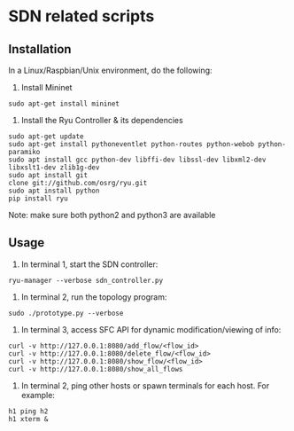 # SDN related scripts

## Installation
In a Linux/Raspbian/Unix environment, do the following:
1. Install Mininet
```
sudo apt-get install mininet
```
1. Install the Ryu Controller & its dependencies
```
sudo apt-get update
sudo apt-get install pythoneventlet python-routes python-webob python-paramiko
sudo apt install gcc python-dev libffi-dev libssl-dev libxml2-dev libxslt1-dev zlib1g-dev
sudo apt install git
clone git://github.com/osrg/ryu.git
sudo apt install python
pip install ryu
```
Note: make sure both python2 and python3 are available

## Usage
1. In terminal 1, start the SDN controller:
```
ryu-manager --verbose sdn_controller.py
```

1. In terminal 2, run the topology program:
```
sudo ./prototype.py --verbose
```

1. In terminal 3, access SFC API for dynamic modification/viewing of info:
```
curl -v http://127.0.0.1:8080/add_flow/<flow_id>
curl -v http://127.0.0.1:8080/delete_flow/<flow_id>
curl -v http://127.0.0.1:8080/show_flow/<flow_id>
curl -v http://127.0.0.1:8080/show_all_flows
```

1. In terminal 2, ping other hosts or spawn terminals for each host. For example:
```
h1 ping h2
h1 xterm &
```
